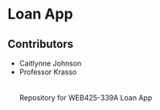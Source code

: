 <h1>Loan App</h1>
<h2>Contributors</h2>
<ul>
  <li>Caitlynne Johnson</li>
  <li>Professor Krasso</li>
  <br><br>
Repository for WEB425-339A Loan App
